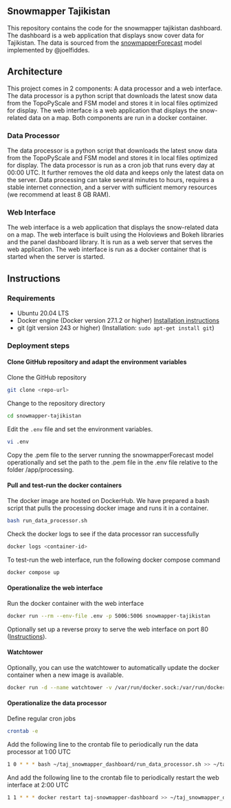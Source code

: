 ## Snowmapper Tajikistan
This repository contains the code for the snowmapper tajikistan dashboard. The dashboard is a web application that displays snow cover data for Tajikistan. The data is sourced from the [snowmapperForecast](https://github.com/joelfiddes/snowmapperForecast) model implemented by @joelfiddes.

## Architecture
This project comes in 2 components: A data processor and a web interface. The data processor is a python script that downloads the latest snow data from the TopoPyScale and FSM model and stores it in local files optimized for display. The web interface is a web application that displays the snow-related data on a map. Both components are run in a docker container.

### Data Processor
The data processor is a python script that downloads the latest snow data from the TopoPyScale and FSM model and stores it in local files optimized for display. The data processor is run as a cron job that runs every day at 00:00 UTC. It further removes the old data and keeps only the latest data on the server. Data processing can take several minutes to hours, requires a stable internet connection, and a server with sufficient memory resources (we recommend at least 8 GB RAM).

### Web Interface
The web interface is a web application that displays the snow-related data on a map. The web interface is built using the Holoviews and Bokeh libraries and the panel dashboard library. It is run as a web server that serves the web application. The web interface is run as a docker container that is started when the server is started.

## Instructions
### Requirements
- Ubuntu 20.04 LTS
- Docker engine (Docker version 27.1.2 or higher) [Installation instructions](https://docs.docker.com/engine/install/ubuntu/)
- git (git version 243 or higher) (Installation: `sudo apt-get install git`)

### Deployment steps
#### Clone GitHub repository and adapt the environment variables
Clone the GitHub repository
```bash
git clone <repo-url>
```

Change to the repository directory
```bash
cd snowmapper-tajikistan
```

Edit the `.env` file and set the environment variables.
```bash
vi .env
```

Copy the .pem file to the server running the snowmapperForecast model operationally and set the path to the .pem file in the .env file relative to the folder /app/processing.

#### Pull and test-run the docker containers
The docker image are hosted on DockerHub. We have prepared a bash script that pulls the processing docker image and runs it in a container.
```bash
bash run_data_processor.sh
```

Check the docker logs to see if the data processor ran successfully
```bash
docker logs <container-id>
```

To test-run the web interface, run the following docker compose command
```bash
docker compose up
```

#### Operationalize the web interface
Run the docker container with the web interface
```bash
docker run --rm --env-file .env -p 5006:5006 snowmapper-tajikistan
```

Optionally set up a reverse proxy to serve the web interface on port 80 ([Instructions](https://www.docker.com/blog/how-to-use-the-official-nginx-docker-image/)).

#### Watchtower
Optionally, you can use the watchtower to automatically update the docker container when a new image is available.
```bash
docker run -d --name watchtower -v /var/run/docker.sock:/var/run/docker.sock containrrr/watchtower
```


#### Operationalize the data processor
Define regular cron jobs
```bash
crontab -e
```

Add the following line to the crontab file to periodically run the data processor at 1:00 UTC
```bash
1 0 * * * bash ~/taj_snowmapper_dashboard/run_data_processor.sh >> ~/taj_snowmapper_dashboard/logs/crontab_processor.log 2>&1
```

And add the following line to the crontab file to periodically restart the web interface at 2:00 UTC
```bash
1 1 * * * docker restart taj-snowmapper-dashboard >> ~/taj_snowmapper_dashboard/logs/crontab_dashboard.log 2>&1
```


